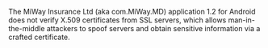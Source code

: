The MiWay Insurance Ltd (aka com.MiWay.MD) application 1.2 for Android does not verify X.509 certificates from SSL servers, which allows man-in-the-middle attackers to spoof servers and obtain sensitive information via a crafted certificate.